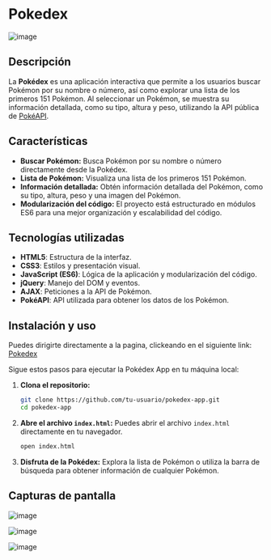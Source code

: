 # Pokedex

![image](https://github.com/user-attachments/assets/3931b9bf-db5d-481b-943d-e379687ada2c)

## Descripción

La **Pokédex** es una aplicación interactiva que permite a los usuarios buscar Pokémon por su nombre o número, así como explorar una lista de los primeros 151 Pokémon. Al seleccionar un Pokémon, se muestra su información detallada, como su tipo, altura y peso, utilizando la API pública de [PokéAPI](https://pokeapi.co/).

## Características

- **Buscar Pokémon:** Busca Pokémon por su nombre o número directamente desde la Pokédex.
- **Lista de Pokémon:** Visualiza una lista de los primeros 151 Pokémon.
- **Información detallada:** Obtén información detallada del Pokémon, como su tipo, altura, peso y una imagen del Pokémon.
- **Modularización del código:** El proyecto está estructurado en módulos ES6 para una mejor organización y escalabilidad del código.

## Tecnologías utilizadas

- **HTML5**: Estructura de la interfaz.
- **CSS3**: Estilos y presentación visual.
- **JavaScript (ES6)**: Lógica de la aplicación y modularización del código.
- **jQuery**: Manejo del DOM y eventos.
- **AJAX**: Peticiones a la API de Pokémon.
- **PokéAPI**: API utilizada para obtener los datos de los Pokémon.

## Instalación y uso

Puedes dirigirte directamente a la pagina, clickeando en el siguiente link: [Pokedex](https://pokedex-project-13.vercel.app/)

Sigue estos pasos para ejecutar la Pokédex App en tu máquina local:

1. **Clona el repositorio:**
   ```bash
   git clone https://github.com/tu-usuario/pokedex-app.git
   cd pokedex-app
   ```

2. **Abre el archivo `index.html`:**
   Puedes abrir el archivo `index.html` directamente en tu navegador.

   ```bash
   open index.html
   ```

3. **Disfruta de la Pokédex:**
   Explora la lista de Pokémon o utiliza la barra de búsqueda para obtener información de cualquier Pokémon.

## Capturas de pantalla

![image](https://github.com/user-attachments/assets/dec45d66-4020-4af1-810f-b9e4cb878d48)

![image](https://github.com/user-attachments/assets/f268378f-c1e6-4e87-824d-58feade682ca)

![image](https://github.com/user-attachments/assets/42940a20-6969-491f-9842-d39601f705ab)


